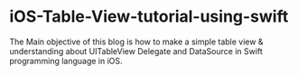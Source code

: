 iOS-Table-View-tutorial-using-swift
===================================

The Main objective of this blog is how to make a simple table view &amp; understanding about UITableView Delegate and DataSource in Swift programming language in iOS.
